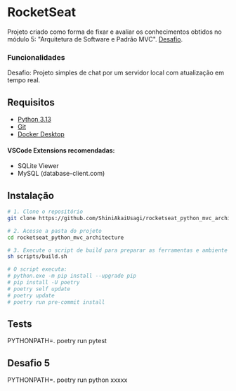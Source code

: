 # RocketSeat

Projeto criado como forma de fixar e avaliar os conhecimentos obtidos no módulo 5: "Arquitetura de Software e Padrão MVC".
[Desafio](Desafio.txt).

### Funcionalidades

Desafio: Projeto simples de chat por um servidor local com atualização em tempo real.

## Requisitos

- [Python 3.13](https://www.python.org/downloads/)
- [Git](https://git-scm.com/downloads)
- [Docker Desktop](https://docs.docker.com/desktop/)

#### VSCode Extensions recomendadas:
- SQLite Viewer
- MySQL (database-client.com)

## Instalação

```bash
# 1. Clone o repositório
git clone https://github.com/ShiniAkaiUsagi/rocketseat_python_mvc_architecture.git

# 2. Acesse a pasta do projeto
cd rocketseat_python_mvc_architecture

# 3. Execute o script de build para preparar as ferramentas e ambiente
sh scripts/build.sh

# O script executa:
# python.exe -m pip install --upgrade pip
# pip install -U poetry
# poetry self update
# poetry update
# poetry run pre-commit install

```
## Tests
PYTHONPATH=. poetry run pytest

## Desafio 5
PYTHONPATH=. poetry run python xxxxx

